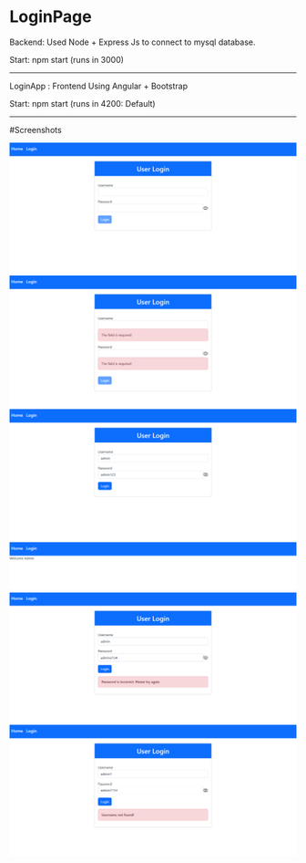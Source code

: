 # LoginPage

Backend: 
Used Node + Express Js to connect to mysql database.

Start: npm start (runs in 3000)
_____________________________________________________________________________________________________________________________
LoginApp : Frontend Using Angular + Bootstrap

Start: npm start (runs in 4200: Default)


_____________________________________________________________________________________________________________________________
#Screenshots

![Capture](Capture.PNG)
![Capture2](Capture2.PNG)
![Capture3](Capture3.PNG)
![Capture4](Capture4.PNG)
![Capture5](Capture5.PNG)
![Capture6](Capture6.PNG)

